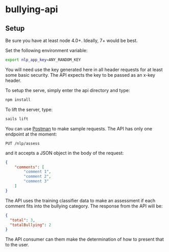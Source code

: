 # bullying-api

## Setup
Be sure you have at least node 4.0+. Ideally, 7+ would be best.

Set the following environment variable:

```bash
export nlp_app_key=ANY_RANDOM_KEY
```

You will need use the key generated here in all header requests for at least some basic security. The API expects the key to be passed as an x-key header.

To setup the serve, simply enter the api directory and type:

```bash
npm install
```

To lift the server, type:

```bash
sails lift
```

You can use [Postman](https://www.getpostman.com/apps) to make sample requests. The API has only one endpoint at the moment:

```http
PUT /nlp/assess
```

and it accepts a JSON object in the body of the request:

```json
{
	"comments": [
		"comment 1",
		"comment 2",
		"comment 3"
	]
}
```

The API uses the training classifier data to make an assessment if each comment fits into the bullying category. The response from the API will be:

```json
{
  "total": 3,
  "totalBullying": 2
}
```

The API consumer can them make the determination of how to present that to the user.
